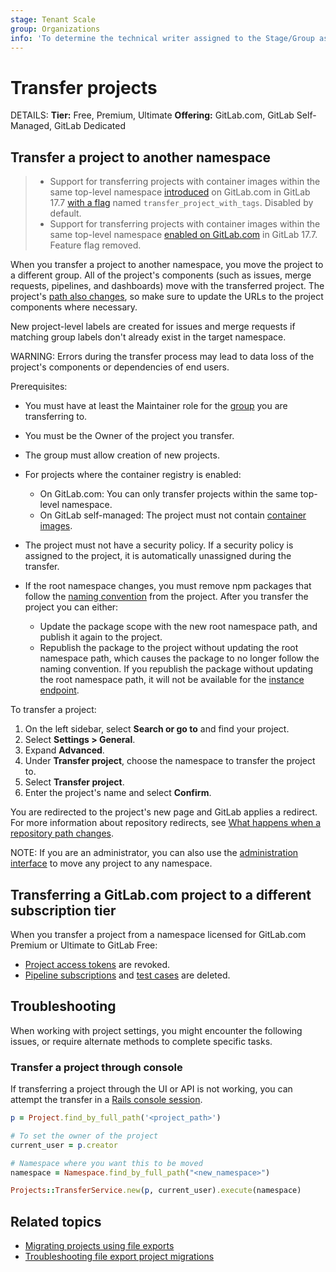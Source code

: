 ```yaml
---
stage: Tenant Scale
group: Organizations
info: 'To determine the technical writer assigned to the Stage/Group associated with this page, see https://handbook.gitlab.com/handbook/product/ux/technical-writing/#assignments'
---
```


# Transfer projects

DETAILS:
**Tier:** Free, Premium, Ultimate
**Offering:** GitLab.com, GitLab Self-Managed, GitLab Dedicated

## Transfer a project to another namespace

> - Support for transferring projects with container images within the same top-level namespace [introduced](https://gitlab.com/gitlab-org/gitlab/-/issues/499163) on GitLab.com in GitLab 17.7 [with a flag](../../../administration/feature_flags.md) named `transfer_project_with_tags`. Disabled by default.
> - Support for transferring projects with container images within the same top-level namespace [enabled on GitLab.com](https://gitlab.com/gitlab-org/gitlab/-/issues/499163) in GitLab 17.7. Feature flag removed.

When you transfer a project to another namespace, you move the project to a different group.
All of the project's components (such as issues, merge requests, pipelines, and dashboards)
move with the transferred project.
The project's [path also changes](../repository/index.md#repository-path-changes), so make sure to update the URLs to the project components where necessary.

New project-level labels are created for issues and merge requests if matching group labels don't already exist in the target namespace.

WARNING:
Errors during the transfer process may lead to data loss of the project's components or dependencies of end users.

Prerequisites:

- You must have at least the Maintainer role for the [group](../../group/index.md#create-a-group) you are transferring to.
- You must be the Owner of the project you transfer.
- The group must allow creation of new projects.
- For projects where the container registry is enabled:
  - On GitLab.com: You can only transfer projects within the same top-level namespace.
  - On GitLab self-managed: The project must not contain [container images](../../packages/container_registry/index.md#move-or-rename-container-registry-repositories).
- The project must not have a security policy.
  If a security policy is assigned to the project, it is automatically unassigned during the transfer.
- If the root namespace changes, you must remove npm packages that follow the [naming convention](../../../user/packages/npm_registry/index.md#naming-convention) from the project.
  After you transfer the project you can either:

  - Update the package scope with the new root namespace path, and publish it again to the project.
  - Republish the package to the project without updating the root namespace path, which causes the package to no longer follow the naming convention.
    If you republish the package without updating the root namespace path, it will not be available for the [instance endpoint](../../../user/packages/npm_registry/index.md#install-from-an-instance).

To transfer a project:

1. On the left sidebar, select **Search or go to** and find your project.
1. Select **Settings > General**.
1. Expand **Advanced**.
1. Under **Transfer project**, choose the namespace to transfer the project to.
1. Select **Transfer project**.
1. Enter the project's name and select **Confirm**.

You are redirected to the project's new page and GitLab applies a redirect. For more information about repository redirects, see [What happens when a repository path changes](../repository/index.md#repository-path-changes).

NOTE:
If you are an administrator, you can also use the [administration interface](../../../administration/admin_area.md#administering-projects)
to move any project to any namespace.

## Transferring a GitLab.com project to a different subscription tier

When you transfer a project from a namespace licensed for GitLab.com Premium or Ultimate to GitLab Free:

- [Project access tokens](../../../user/project/settings/project_access_tokens.md) are revoked.
- [Pipeline subscriptions](../../../ci/pipelines/index.md#trigger-a-pipeline-when-an-upstream-project-is-rebuilt-deprecated)
  and [test cases](../../../ci/test_cases/index.md) are deleted.

## Troubleshooting

When working with project settings, you might encounter the following issues, or require alternate methods to complete specific tasks.

### Transfer a project through console

If transferring a project through the UI or API is not working, you can attempt the transfer in a [Rails console session](../../../administration/operations/rails_console.md#starting-a-rails-console-session).

```ruby
p = Project.find_by_full_path('<project_path>')

# To set the owner of the project
current_user = p.creator

# Namespace where you want this to be moved
namespace = Namespace.find_by_full_path("<new_namespace>")

Projects::TransferService.new(p, current_user).execute(namespace)
```

## Related topics

- [Migrating projects using file exports](import_export.md)
- [Troubleshooting file export project migrations](import_export_troubleshooting.md)
